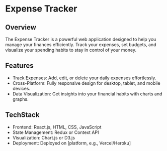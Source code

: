 # Expense Tracker

## Overview
The Expense Tracker is a powerful web application designed to help you manage your finances efficiently. Track your expenses, set budgets, and visualize your spending habits to stay in control of your money.

## Features
- Track Expenses: Add, edit, or delete your daily expenses effortlessly.
- Cross-Platform: Fully responsive design for desktop, tablet, and mobile devices.
- Data Visualization: Get insights into your financial habits with charts and graphs.

## TechStack
- Frontend: React.js, HTML, CSS, JavaScript
- State Management: Redux or Context API
- Visualization: Chart.js or D3.js
- Deployment: Deployed on [platform, e.g., Vercel/Heroku]
